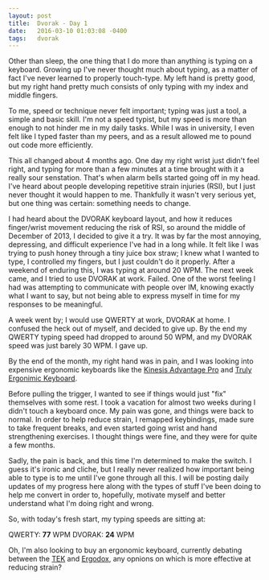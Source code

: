 ```yaml
---
layout: post
title:  Dvorak - Day 1
date:   2016-03-10 01:03:08 -0400
tags:   dvorak
---
```

Other than sleep, the one thing that I do more than anything is typing on a keyboard. Growing up I've never thought much about typing, as a matter of fact I've never learned to properly touch-type. My left hand is pretty good, but my right hand pretty much consists of only typing with my index and middle fingers.

To me, speed or technique never felt important; typing was just a tool, a simple and basic skill. I'm not a speed typist, but my speed is more than enough to not hinder me in my daily tasks. While I was in university, I even felt like I typed faster than my peers, and as a result allowed me to pound out code more efficiently. 

This all changed about 4 months ago. One day my right wrist just didn't feel right, and typing for more than a few minutes at a time brought with it a really sour senstation. That's when alarm bells started going off in my head. I've heard about people developing repetitive strain injuries (RSI), but I just never thought it would happen to me. Thankfully it wasn't very serious yet, but one thing was certain: something needs to change.

I had heard about the DVORAK keyboard layout, and how it reduces finger/wrist movement reducing the risk of RSI, so around the middle of December of 2013, I decided to give it a try. It was by far the most annoying, depressing, and difficult experience I've had in a long while. It felt like I was trying to push honey through a tiny juice box straw; I knew what I wanted to type, I controlled my fingers, but I just couldn't do it properly. After a weekend of enduring this, I was typing at around 20 WPM. The next week came, and I tried to use DVORAK at work. Failed. One of the worst feeling I had was attempting to communicate with people over IM, knowing exactly what I want to say, but not being able to express myself in time for my responses to be meaningful.

A week went by; I would use QWERTY at work, DVORAK at home. I confused the heck out of myself, and decided to give up. By the end my QWERTY typing speed had dropped to around 50 WPM, and my DVORAK speed was just barely 30 WPM. I gave up.

By the end of the month, my right hand was in pain, and I was looking into expensive ergonomic keyboards like the [Kinesis Advantage Pro](http://www.kinesis-ergo.com/shop/advantage-pro-for-pc-mac/) and [Truly Ergonimic Keyboard](https://www.trulyergonomic.com/store/index.php).

Before pulling the trigger, I wanted to see if things would just "fix" themselves with some rest. I took a vacation for almost two weeks during I didn't touch a keyboard once. My pain was gone, and things were back to normal. In order to help reduce strain, I remapped keybindings, made sure to take frequent breaks, and even started going wrist and hand strengthening exercises. I thought things were fine, and they were for quite a few months.

Sadly, the pain is back, and this time I'm determined to make the switch. I guess it's ironic and cliche, but I really never realized how important being able to type is to me until I've gone through all this. I will be posting daily updates of my progress here along with the types of stuff I've been doing to help me convert in order to, hopefully, motivate myself and better understand what I'm doing right and wrong.

So, with today's fresh start, my typing speeds are sitting at:

QWERTY: **77** WPM
DVORAK: **24** WPM

Oh, I'm also looking to buy an ergonomic keyboard, currently debating between the [TEK](https://www.trulyergonomic.com/store/index.php) and [Ergodox](http://ergodox.org/), any opnions on which is more effective at reducing strain?
